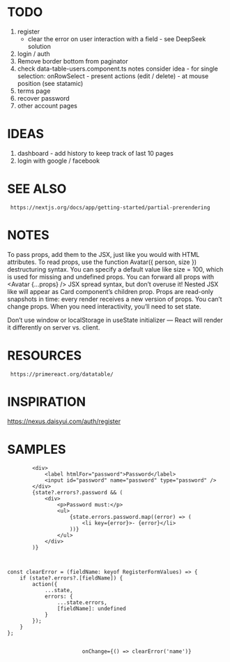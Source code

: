# TODO

1. register 
    - clear the error on user interaction with a field - see DeepSeek solution
2. login / auth
3. Remove border bottom from paginator
4. check data-table-users.component.ts notes
     consider idea - for single selection: onRowSelect - present actions (edit / delete) - at mouse position (see statamic)
5. terms page
6. recover password
7. other account pages 
   
# IDEAS

1. dashboard - add history to keep track of last 10 pages
2. login with google / facebook

# SEE ALSO

     https://nextjs.org/docs/app/getting-started/partial-prerendering

# NOTES

To pass props, add them to the JSX, just like you would with HTML attributes.
To read props, use the function Avatar({ person, size }) destructuring syntax.
You can specify a default value like size = 100, which is used for missing and undefined props.
You can forward all props with <Avatar {...props} /> JSX spread syntax, but don’t overuse it!
Nested JSX like <Card><Avatar /></Card> will appear as Card component’s children prop.
Props are read-only snapshots in time: every render receives a new version of props.
You can’t change props. When you need interactivity, you’ll need to set state.

Don’t use window or localStorage in useState initializer — React will render it differently on server vs. client.

# RESOURCES

     https://primereact.org/datatable/

# INSPIRATION

https://nexus.daisyui.com/auth/register

# SAMPLES

            <div>
                <label htmlFor="password">Password</label>
                <input id="password" name="password" type="password" />
            </div>
            {state?.errors?.password && (
                <div>
                    <p>Password must:</p>
                    <ul>
                        {state.errors.password.map((error) => (
                            <li key={error}>- {error}</li>
                        ))}
                    </ul>
                </div>
            )}



    const clearError = (fieldName: keyof RegisterFormValues) => {
        if (state?.errors?.[fieldName]) {
            action({
                ...state,
                errors: {
                    ...state.errors,
                    [fieldName]: undefined
                }
            });
        }
    };


                            onChange={() => clearError('name')}